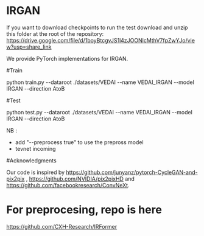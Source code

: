 # IRGAN

If you want to download checkpoints to run the test download and unzip this folder at the root of the repository: https://drive.google.com/file/d/1boyBtcgvJS1l4zJOONlcMthV7fpZwYJo/view?usp=share_link

We  provide PyTorch implementations for IRGAN. 

#Train

python train.py --dataroot ./datasets/VEDAI --name VEDAI_IRGAN --model IRGAN --direction AtoB

#Test

python test.py --dataroot ./datasets/VEDAI --name VEDAI_IRGAN --model IRGAN --direction AtoB

NB :
- add "--preprocess true" to use the prepross model
- tevnet incoming

#Acknowledgments

Our code is inspired by https://github.com/junyanz/pytorch-CycleGAN-and-pix2pix , https://github.com/NVIDIA/pix2pixHD and https://github.com/facebookresearch/ConvNeXt.


# For preprocesing, repo is here
https://github.com/CXH-Research/IRFormer

